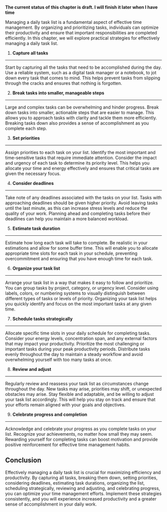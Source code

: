 **The current status of this chapter is draft. I will finish it later when I have time**

Managing a daily task list is a fundamental aspect of effective time management. By organizing and prioritizing tasks, individuals can optimize their productivity and ensure that important responsibilities are completed efficiently. In this chapter, we will explore practical strategies for effectively managing a daily task list.

1. **Capture all tasks**
------------------------

Start by capturing all the tasks that need to be accomplished during the day. Use a reliable system, such as a digital task manager or a notebook, to jot down every task that comes to mind. This helps prevent tasks from slipping through the cracks and ensures that nothing is forgotten.

2. **Break tasks into smaller, manageable steps**
-------------------------------------------------

Large and complex tasks can be overwhelming and hinder progress. Break down tasks into smaller, actionable steps that are easier to manage. This allows you to approach tasks with clarity and tackle them more efficiently. Breaking tasks down also provides a sense of accomplishment as you complete each step.

3. **Set priorities**
---------------------

Assign priorities to each task on your list. Identify the most important and time-sensitive tasks that require immediate attention. Consider the impact and urgency of each task to determine its priority level. This helps you allocate your time and energy effectively and ensures that critical tasks are given the necessary focus.

4. **Consider deadlines**
-------------------------

Take note of any deadlines associated with the tasks on your list. Tasks with approaching deadlines should be given higher priority. Avoid leaving tasks until the last minute, as this can increase stress levels and reduce the quality of your work. Planning ahead and completing tasks before their deadlines can help you maintain a more balanced workload.

5. **Estimate task duration**
-----------------------------

Estimate how long each task will take to complete. Be realistic in your estimations and allow for some buffer time. This will enable you to allocate appropriate time slots for each task in your schedule, preventing overcommitment and ensuring that you have enough time for each task.

6. **Organize your task list**
------------------------------

Arrange your task list in a way that makes it easy to follow and prioritize. You can group tasks by project, category, or urgency level. Consider using labels, colors, or numbering systems to visually distinguish between different types of tasks or levels of priority. Organizing your task list helps you quickly identify and focus on the most important tasks at any given time.

7. **Schedule tasks strategically**
-----------------------------------

Allocate specific time slots in your daily schedule for completing tasks. Consider your energy levels, concentration span, and any external factors that may impact your productivity. Prioritize the most challenging or important tasks during your peak productivity periods. Distribute tasks evenly throughout the day to maintain a steady workflow and avoid overwhelming yourself with too many tasks at once.

8. **Review and adjust**
------------------------

Regularly review and reassess your task list as circumstances change throughout the day. New tasks may arise, priorities may shift, or unexpected obstacles may arise. Stay flexible and adaptable, and be willing to adjust your task list accordingly. This will help you stay on track and ensure that your efforts remain aligned with your goals and objectives.

9. **Celebrate progress and completion**
----------------------------------------

Acknowledge and celebrate your progress as you complete tasks on your list. Recognize your achievements, no matter how small they may seem. Rewarding yourself for completing tasks can boost motivation and provide positive reinforcement for effective time management habits.

Conclusion
----------

Effectively managing a daily task list is crucial for maximizing efficiency and productivity. By capturing all tasks, breaking them down, setting priorities, considering deadlines, estimating task durations, organizing the list, scheduling strategically, reviewing and adjusting, and celebrating progress, you can optimize your time management efforts. Implement these strategies consistently, and you will experience increased productivity and a greater sense of accomplishment in your daily work.
